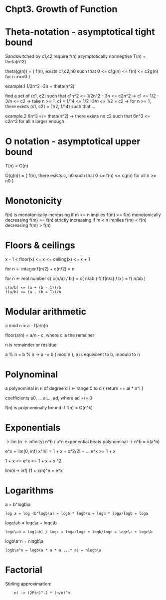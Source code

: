 Chpt3. Growth of Function
===

# Theta-notation - asymptotical tight bound

Sandswitched by c1,c2
require f(n) asymptotically nonnegtive
T(n) = theta(n^2)

theta(g(n)) = {
	f(n), exists c1,c2,n0 such that 0 <= c1g(n) <= f(n) <= c2g(n) for n >=n0
}

example.1	1/2n^2 -3n = theta(n^2)

find a set of (c1, c2) such that c1n^2 <= 1/2n^2 - 3n <= c2n^2
	-> c1 <= 1/2 - 3/n <= c2
	-> take n >= 1, c1 = 1/14 <= 1/2 -3/n <= 1/2 = c2 
	-> for n >= 1, there exists (c1, c2) = (1/2, 1/14) such that ...

example.2	6n^3 =/= theta(n^2)
	-> there exists no c2 such that 6n^3 <= c2n^2 for all n larger enough

# O notation - asymptotical upper bound
T(n) = O(n)

O(g(n)) = {
	f(n), there exists c, n0 such that 0 <= f(n) <= cg(n) for all n >= n0
}


# Monotonicity

f(n) is monotonically increasing if m <= n implies	f(m) <= f(n)
		monotonically decreasing					f(m) >= f(n)
		strictly increasing		 if m < n implies	f(m) < f(n)
				 decreasing							f(m) > f(n)

# Floors & ceilings

x - 1 < floor(x) <= x <= ceiling(x) <= x + 1

for n <- integer
	f(n/2) + c(n/2) = n

for n <- real number
	c( c(n/a) / b ) = c( n/ab )
	f( f(n/a) / b ) = f( n/ab )

	c(a/b) <= (a + (b - 1))/b
	f(a/b) <= (a - (b = 1))/b

# Modular arithmetic

a mod n = a - f(a/n)n

floor(a/n) = a/n - c, where c is the remainer

n is remainder or residue

a % n = b % n 
-> a -= b ( mod n ), a is equivilent to b, modulo to n

# Polynominal

a polynominal in n of degree d
i <- range 0 to d {
	return += ai * n^i
}

coefficients a0, ... ai,... ad, where ad =/= 0

f(n) is polynominally bound if f(n) = O(n^k)

# Exponentials

-> lim (n -> infinity) n^b / a^n
exponential beats polynominal -> n^b = o(a^n)

e^x = lim(0, inf) x^i/i! = 1 + x + x^2/2! + ...
e^x >= 1 + x

1 + x <= e^x <= 1 + x + x ^2

lim(n-> inf) (1 + x/n)^n = e^x

# Logarithms


a = b^logb\a

	log a = log (b^logb\a) = logb * logb\a = logb * loga/logb = loga

logc\ab = logc\a + logc\b

	logc\ab = log(ab) / logc = loga/logc + logb/logc = logc\a + logc\b

logb\a^n = nlogb\a

	logb\a^n = logb(a * a * a ...* a) = nlogb\a

# Factorial

Stirling approximation:
	
		n! -> (2Pin)^-2 * (n/e)^n





